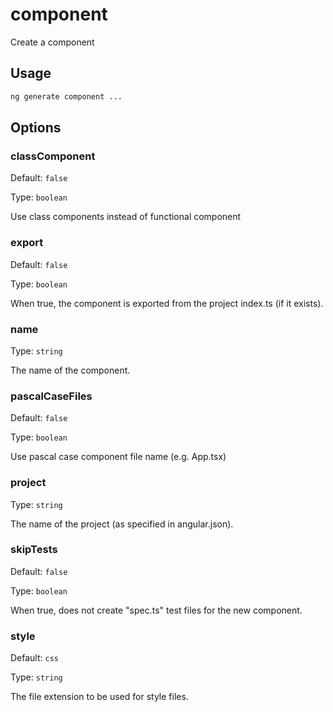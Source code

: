 # component

Create a component

## Usage

```bash
ng generate component ...

```

## Options

### classComponent

Default: `false`

Type: `boolean`

Use class components instead of functional component

### export

Default: `false`

Type: `boolean`

When true, the component is exported from the project index.ts (if it exists).

### name

Type: `string`

The name of the component.

### pascalCaseFiles

Default: `false`

Type: `boolean`

Use pascal case component file name (e.g. App.tsx)

### project

Type: `string`

The name of the project (as specified in angular.json).

### skipTests

Default: `false`

Type: `boolean`

When true, does not create "spec.ts" test files for the new component.

### style

Default: `css`

Type: `string`

The file extension to be used for style files.
